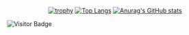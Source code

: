 <div align="center">

  <a href="">[![trophy](https://github-profile-trophy-zeta.vercel.app/?username=mrsmook&title=MultiLanguage,Repository,LongTimeUser,AncientUser,Stars,Followers&theme=dracula)](https://github.com/mrsmook/github-profile-trophy)</a>
  <a href="">[![Top Langs](https://github-readme-stats-nine-livid.vercel.app/api/top-langs/?username=mrsmook&hide=html,css,SRecode%20Template,Java,Stylus,pug,shell,power%shell&langs_count=5&layout=compact&bg_color=30,e96443,904e95&title_color=fff&text_color=fff)](https://github.com/anuraghazra/github-readme-stats)</a>
  <a href="">![Anurag's GitHub stats](https://github-readme-stats-nine-livid.vercel.app/api?username=mrsmook&show_icons=true&bg_color=30,e96443,904e95&title_color=fff&text_color=fff&count_private=true&include_all_commits=true&hide=issues)
</a>
</div>

![Visitor Badge](https://visitor-badge.laobi.icu/badge?page_id=mrsmook)
